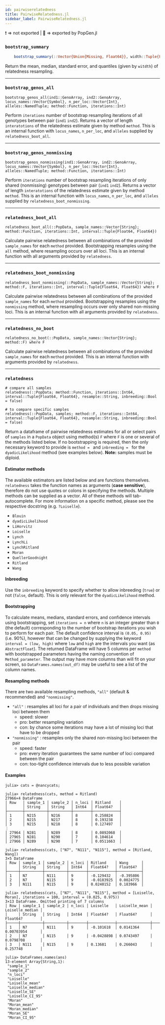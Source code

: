 ```yaml
---
id: pairwiserelatedness
title: PairwiseRelatedness.jl
sidebar_label: PairwiseRelatedness.jl
---
```


❗ => not exported | 
🔵 => exported by PopGen.jl

### `bootstrap_summary`
```julia
    bootstrap_summary(::Vector{Union{Missing, Float64}}, width::Tuple{Float64, Float64})
```
Return the mean, median, standard error, and quantiles (given by `witdth`) of relatedness resampling.


----

### `bootstrap_genos_all`
    bootstrap_genos_all(ind1::GenoArray, ind2::GenoArray, locus_names::Vector{Symbol}, n_per_loc::Vector{Int}, alleles::NamedTuple; method::Function, iterations::Int)
Perform `iterations` number of bootstrap resampling iterations of all genotypes between pair (`ind1` `ind2`). Returns a vector of length `interatotions`
of the relatedness estimate given by method `method`. This is an internal function with `locus_names`, `n_per_loc`, and `alleles` supplied by `relatedness_boot_all`.

----

### `bootstrap_genos_nonmissing`
    bootstrap_genos_nonmissing(ind1::GenoArray, ind2::GenoArray, locus_names::Vector{Symbol}, n_per_loc::Vector{Int}, alleles::NamedTuple; method::Function, iterations::Int)
Perform `iterations` number of bootstrap resampling iterations of only shared (nonmissing) genotypes between pair (`ind1` `ind2`). Returns a vector of length `interatotions`
of the relatedness estimate given by method `method`. This is an internal function with `locus_names`, `n_per_loc`, and `alleles` supplied by `relatedness_boot_nonmissing`.


----

### `relatedness_boot_all`
    relatedness_boot_all(::PopData, sample_names::Vector{String}; method::Function, iterations::Int, interval::Tuple{Float64, Float64})
Calculate pairwise relatedness between all combinations of the provided `sample_names` for each `method` provided. Bootstrapping resamples using
the `all` method, where resampling occurs over all loci. This is an internal function with all arguments provided by `relatedness`.


----

### `relatedness_boot_nonmissing`
    relatedness_boot_nonmissing(::PopData, sample_names::Vector{String}; method::F, iterations::Int, interval::Tuple{Float64, Float64}) where F
Calculate pairwise relatedness between all combinations of the provided `sample_names` for each `method` provided. Bootstrapping resamples using
the `nonmissing` method, where resampling occurs over only shared non-missing loci. This is an internal function with all arguments provided by `relatedness`.


----

### `relatedness_no_boot`
    relatedness_no_boot(::PopData, sample_names::Vector{String}; method::F) where F
Calculate pairwise relatedness between all combinations of the provided `sample_names` for each `method` provided. 
This is an internal function with arguments provided by `relatedness`.


----

### `relatedness`
    # compare all samples
    relatedness(::PopData; method::Function, iterations::Int64, interval::Tuple{Float64, Float64}, resample::String, inbreeding::Bool = false)
```
# to compare specific samples
relatedness(::PopData, samples; method::F, iterations::Int64, interval::Tuple{Float64, Float64}, resample::String, inbreeding::Bool = false)
```
Return a dataframe of pairwise relatedness estimates for all or select pairs of `samples` in a `PopData` object using 
method(s) `F` where `F` is one or several of the methods listed below. If no bootstrapping is required, then the only 
necessary keyword to provide is `method = ` and `inbreeding = ` for the `dyadicLikelihood` method (see examples below). **Note:** samples must be diploid.

#### Estimator methods

The available estimators are listed below and are functions themselves. `relatedness` takes the
function names as arguments (**case sensitive**), therefore do not use quotes or colons
in specifying the methods. Multiple methods can be supplied as a vector. All of these methods will tab-autocomplete.
For more information on a specific method, please see the respective docstring (e.g. `?Loiselle`).
- `Blouin`
- `dyadicLikelihood`
- `LiHorvitz`
- `Loiselle`
- `Lynch`
- `LynchLi`
- `LynchRitland`
- `Moran`
- `QuellerGoodnight`
- `Ritland`
- `Wang`

#### Inbreeding

Use the `inbreeding` keyword to specify whether to allow inbreeding (`true`) or not (`false`, default).
This is only relevant for the `dyadicLikelihood` method.

#### Bootstrapping
To calculate means, medians, standard errors, and confidence intervals using bootstrapping,
set `iterations = n` where `n` is an integer greater than `0` (the default) corresponding to the number
of bootstrap iterations you wish to perform for each pair. The default confidence interval is `(0.05, 0.95)` (i.e. 90%),
however that can be changed by supplying the keyword `interval = (low, high)` where `low` and `high` are the intervals you want 
(as `AbstractFloat`). The returned DataFrame will have 5 columns per `method` with bootstrapped parameters having the naming
convention of `Method_parameter`. The output may have more columns than will fit on your screen, so `DataFrames.names(out_df)`
may be useful to see a list of the column names.

#### Resampling methods

There are two available resampling methods, `"all"` (default  & recommended) and `"nonmissing"`.
- `"all"` : resamples all loci for a pair of individuals and then drops missing loci between them
    - speed: slower
    - pro: better resampling variation
    - con: by chance some iterations may have a lot of missing loci that have to be dropped
- `"nonmissing"` : resamples only the shared non-missing loci between the pair
    - speed: faster
    - pro: every iteration guarantees the same number of loci compared between the pair
    - con: too-tight confidence intervals due to less possible variation

#### Examples
```
julia> cats = @nancycats;

julia> relatedness(cats, method = Ritland)
27966×4 DataFrame
│ Row   │ sample_1 │ sample_2 │ n_loci │ Ritland    │
│       │ String   │ String   │ Int64  │ Float64?   │
├───────┼──────────┼──────────┼────────┼────────────┤
│ 1     │ N215     │ N216     │ 8      │ 0.258824   │
│ 2     │ N215     │ N217     │ 8      │ 0.193238   │
│ 3     │ N215     │ N218     │ 8      │ 0.127497   │
⋮
│ 27964 │ N281     │ N289     │ 8      │ 0.0892068  │
│ 27965 │ N281     │ N290     │ 7      │ 0.104614   │
│ 27966 │ N289     │ N290     │ 7      │ 0.0511663  │

julia> relatedness(cats, ["N7", "N111", "N115"], method = [Ritland, Wang])
3×5 DataFrame
│ Row │ sample_1 │ sample_2 │ n_loci │ Ritland    │ Wang      │
│     │ String   │ String   │ Int64  │ Float64?   │ Float64?  │
├─────┼──────────┼──────────┼────────┼────────────┼───────────┤
│ 1   │ N7       │ N111     │ 9      │ -0.129432  │ -0.395806 │
│ 2   │ N7       │ N115     │ 9      │ -0.0183925 │ 0.0024775 │
│ 3   │ N111     │ N115     │ 9      │ 0.0240152  │ 0.183966  │

julia> relatedness(cats, ["N7", "N111", "N115"], method = [Loiselle, Moran], iterations = 100, interval = (0.025, 0.975))
3×13 DataFrame. Omitted printing of 7 columns
│ Row │ sample_1 │ sample_2 │ n_loci │ Loiselle   │ Loiselle_mean │ Loiselle_median │
│     │ String   │ String   │ Int64  │ Float64?   │ Float64?      │ Float64?        │
├─────┼──────────┼──────────┼────────┼────────────┼───────────────┼─────────────────┤
│ 1   │ N7       │ N111     │ 9      │ -0.101618  │ 0.0141364     │ 0.00703954      │
│ 2   │ N7       │ N115     │ 9      │ -0.0428898 │ 0.0743497     │ 0.0798708       │
│ 3   │ N111     │ N115     │ 9      │ 0.13681    │ 0.266043      │ 0.257748        │

julia> DataFrames.names(ans)
13-element Array{String,1}:
 "sample_1"
 "sample_2"
 "n_loci"
 "Loiselle"
 "Loiselle_mean"
 "Loiselle_median"
 "Loiselle_SE"
 "Loiselle_CI_95"
 "Moran"
 "Moran_mean"
 "Moran_median"
 "Moran_SE"
 "Moran_CI_95"
```
